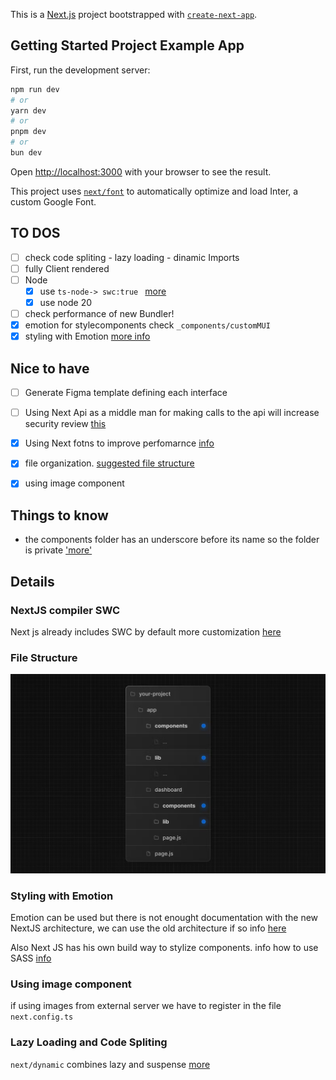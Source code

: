 This is a [Next.js](https://nextjs.org/) project bootstrapped with [`create-next-app`](https://github.com/vercel/next.js/tree/canary/packages/create-next-app).

## Getting Started Project Example App

First, run the development server:

```bash
npm run dev
# or
yarn dev
# or
pnpm dev
# or
bun dev
```

Open [http://localhost:3000](http://localhost:3000) with your browser to see the result.

This project uses [`next/font`](https://nextjs.org/docs/basic-features/font-optimization) to automatically optimize and load Inter, a custom Google Font.


## TO DOS
- [ ] check code spliting - lazy loading - dinamic Imports
- [ ] fully Client rendered
- [ ] Node
    - [x] use ```ts-node-> swc:true ``` [more](#nextjs-compiler-swc)
    - [x] use node 20
- [ ] check performance of new Bundler!
- [x] emotion for stylecomponents check ```_components/customMUI```
- [x] styling with Emotion [more info]()

## Nice to have
- [ ] Generate Figma template defining each interface
- [ ] Using Next Api as a middle man for making calls to the api will increase security review [this](https://www.youtube.com/watch?v=vrR4MlB7nBI&t=236s)
- [x] Using Next fotns to improve perfomarnce [info](https://nextjs.org/docs/pages/building-your-application/optimizing/fonts)
- [x] file organization. [suggested file structure](https://nextjs.org/docs/app/building-your-application/routing/colocation#project-organization-strategies)
- [x] using image component


## Things to know
- the components folder has an underscore before its name so the folder is private ['more'](https://nextjs.org/docs/app/building-your-application/routing/colocation)


## Details

### NextJS compiler SWC
Next js already includes SWC by default more customization [here](https://nextjs.org/docs/architecture/nextjs-compiler)

### File Structure
![Alt text](image.png)

### Styling with Emotion
Emotion can be used but there is not enought documentation with the new NextJS architecture, we can use the old architecture if so info [here](https://reacthustle.com/blog/how-to-setup-mui-with-nextjs-emotion-and-typescript?expand_article=1)

Also Next JS has his own build way to stylize components. info how to use SASS [info](https://nextjs.org/docs/app/building-your-application/styling/sass)

### Using image component
if using images from external server we have to register in the file ```next.config.ts```


### Lazy Loading and Code Spliting
```next/dynamic``` combines lazy and suspense [more]('https://nextjs.org/docs/app/building-your-application/optimizing/lazy-loading')
